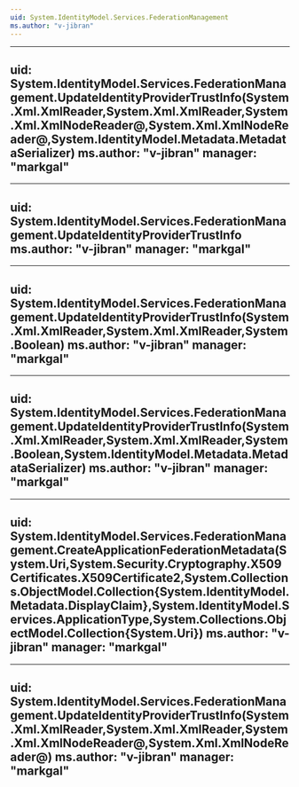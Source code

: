```yaml
---
uid: System.IdentityModel.Services.FederationManagement
ms.author: "v-jibran"
---
```


---
uid: System.IdentityModel.Services.FederationManagement.UpdateIdentityProviderTrustInfo(System.Xml.XmlReader,System.Xml.XmlReader,System.Xml.XmlNodeReader@,System.Xml.XmlNodeReader@,System.IdentityModel.Metadata.MetadataSerializer)
ms.author: "v-jibran"
manager: "markgal"
---

---
uid: System.IdentityModel.Services.FederationManagement.UpdateIdentityProviderTrustInfo
ms.author: "v-jibran"
manager: "markgal"
---

---
uid: System.IdentityModel.Services.FederationManagement.UpdateIdentityProviderTrustInfo(System.Xml.XmlReader,System.Xml.XmlReader,System.Boolean)
ms.author: "v-jibran"
manager: "markgal"
---

---
uid: System.IdentityModel.Services.FederationManagement.UpdateIdentityProviderTrustInfo(System.Xml.XmlReader,System.Xml.XmlReader,System.Boolean,System.IdentityModel.Metadata.MetadataSerializer)
ms.author: "v-jibran"
manager: "markgal"
---

---
uid: System.IdentityModel.Services.FederationManagement.CreateApplicationFederationMetadata(System.Uri,System.Security.Cryptography.X509Certificates.X509Certificate2,System.Collections.ObjectModel.Collection{System.IdentityModel.Metadata.DisplayClaim},System.IdentityModel.Services.ApplicationType,System.Collections.ObjectModel.Collection{System.Uri})
ms.author: "v-jibran"
manager: "markgal"
---

---
uid: System.IdentityModel.Services.FederationManagement.UpdateIdentityProviderTrustInfo(System.Xml.XmlReader,System.Xml.XmlReader,System.Xml.XmlNodeReader@,System.Xml.XmlNodeReader@)
ms.author: "v-jibran"
manager: "markgal"
---
